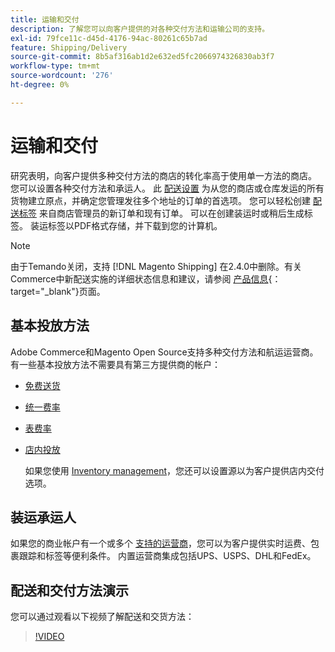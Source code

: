 ```yaml
---
title: 运输和交付
description: 了解您可以向客户提供的对各种交付方法和运输公司的支持。
exl-id: 79fce11c-d45d-4176-94ac-80261c65b7ad
feature: Shipping/Delivery
source-git-commit: 8b5af316ab1d2e632ed5fc2066974326830ab3f7
workflow-type: tm+mt
source-wordcount: '276'
ht-degree: 0%

---
```


# 运输和交付

研究表明，向客户提供多种交付方法的商店的转化率高于使用单一方法的商店。 您可以设置各种交付方法和承运人。 此 [配送设置](shipping-settings.md) 为从您的商店或仓库发运的所有货物建立原点，并确定您管理发往多个地址的订单的首选项。 您可以轻松创建 [配送标签](shipping-labels.md) 来自商店管理员的新订单和现有订单。 可以在创建装运时或稍后生成标签。 装运标签以PDF格式存储，并下载到您的计算机。

>[!NOTE]
>
>由于Temando关闭，支持 [!DNL Magento Shipping] 在2.4.0中删除。有关Commerce中新配送实施的详细状态信息和建议，请参阅 [产品信息](https://business.adobe.com/products/magento/shipping.html){：target=&quot;_blank&quot;}页面。

## 基本投放方法

Adobe Commerce和Magento Open Source支持多种交付方法和航运运营商。 有一些基本投放方法不需要具有第三方提供商的帐户：

* [免费送货](shipping-free.md)

* [统一费率](shipping-flat-rate.md)

* [表费率](shipping-table-rate.md)

* [店内投放](shipping-in-store-delivery.md)

  如果您使用 [Inventory management](../inventory-management/introduction.md)，您还可以设置源以为客户提供店内交付选项。

## 装运承运人

如果您的商业帐户有一个或多个 [支持的运营商](carriers.md)，您可以为客户提供实时运费、包裹跟踪和标签等便利条件。 内置运营商集成包括UPS、USPS、DHL和FedEx。

## 配送和交付方法演示

您可以通过观看以下视频了解配送和交货方法：

>[!VIDEO](https://video.tv.adobe.com/v/343658/?quality=12)

